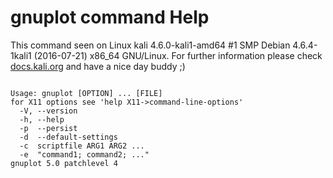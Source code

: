 # gnuplot command Help
 
 This command seen on Linux kali 4.6.0-kali1-amd64 #1 SMP Debian 4.6.4-1kali1 (2016-07-21) x86_64 GNU/Linux. For further information please check [docs.kali.org](docs.kali.org) and have a nice day buddy ;) 

~~~

Usage: gnuplot [OPTION] ... [FILE]
for X11 options see 'help X11->command-line-options'
  -V, --version
  -h, --help
  -p  --persist
  -d  --default-settings
  -c  scriptfile ARG1 ARG2 ... 
  -e  "command1; command2; ..."
gnuplot 5.0 patchlevel 4

~~~

